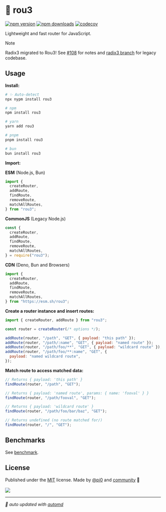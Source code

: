 # 🌳 rou3

<!-- automd:badges codecov -->

[![npm version](https://img.shields.io/npm/v/rou3)](https://npmjs.com/package/rou3)
[![npm downloads](https://img.shields.io/npm/dm/rou3)](https://npmjs.com/package/rou3)
[![codecov](https://img.shields.io/codecov/c/gh/unjs/rou3)](https://codecov.io/gh/unjs/rou3)

<!-- /automd -->

Lightweight and fast router for JavaScript.

> [!NOTE]
> Radix3 migrated to Rou3! See [#108](https://github.com/unjs/radix3/issues/108) for notes and [radix3 branch](https://github.com/unjs/rou3/tree/radix3) for legacy codebase.

## Usage

**Install:**

<!-- automd:pm-install -->

```sh
# ✨ Auto-detect
npx nypm install rou3

# npm
npm install rou3

# yarn
yarn add rou3

# pnpm
pnpm install rou3

# bun
bun install rou3
```

<!-- /automd -->

**Import:**

<!-- automd:jsimport cdn cjs src="./src/index.ts"-->

**ESM** (Node.js, Bun)

```js
import {
  createRouter,
  addRoute,
  findRoute,
  removeRoute,
  matchAllRoutes,
} from "rou3";
```

**CommonJS** (Legacy Node.js)

```js
const {
  createRouter,
  addRoute,
  findRoute,
  removeRoute,
  matchAllRoutes,
} = require("rou3");
```

**CDN** (Deno, Bun and Browsers)

```js
import {
  createRouter,
  addRoute,
  findRoute,
  removeRoute,
  matchAllRoutes,
} from "https://esm.sh/rou3";
```

<!-- /automd -->

**Create a router instance and insert routes:**

```js
import { createRouter, addRoute } from "rou3";

const router = createRouter(/* options */);

addRoute(router, "/path", "GET", { payload: "this path" });
addRoute(router, "/path/:name", "GET", { payload: "named route" });
addRoute(router, "/path/foo/**", "GET", { payload: "wildcard route" });
addRoute(router, "/path/foo/**:name", "GET", {
  payload: "named wildcard route",
});
```

**Match route to access matched data:**

```js
// Returns { payload: 'this path' }
findRoute(router, "/path", "GET");

// Returns { payload: 'named route', params: { name: 'fooval' } }
findRoute(router, "/path/fooval", "GET");

// Returns { payload: 'wildcard route' }
findRoute(router, "/path/foo/bar/baz", "GET");

// Returns undefined (no route matched for/)
findRoute(router, "/", "GET");
```

## Benchmarks

See [benchmark](./benchmark).

## License

<!-- automd:contributors license=MIT author="pi0" -->

Published under the [MIT](https://github.com/unjs/rou3/blob/main/LICENSE) license.
Made by [@pi0](https://github.com/pi0) and [community](https://github.com/unjs/rou3/graphs/contributors) 💛
<br><br>
<a href="https://github.com/unjs/rou3/graphs/contributors">
<img src="https://contrib.rocks/image?repo=unjs/rou3" />
</a>

<!-- /automd -->

<!-- automd:with-automd -->

---

_🤖 auto updated with [automd](https://automd.unjs.io)_

<!-- /automd -->
